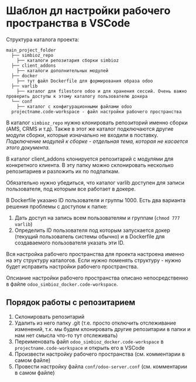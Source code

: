 # Шаблон дл настройки рабочего пространства в VSCode

Структура каталога проекта:

```
main_project_folder
  ├── simbioz_repo
    ├── каталоги репозитария сборки simbioz
  ├── client_addons
    ├── каталоги дополнительных модулей
  ├── docker
    ├── тут файл Dockerfile для формирования образа odoo
  ├── varlib
    ├── каталог для filestore odoo и для хранения сессий. Очень важно проверить доступы к этому каталогу пользователю докера
  └── conf
    ├── каталог с конфигурационными файлами odoo
  projectname.code-workspace - файл настройки рабочего пространства
```

В каталог `simbioz_repo` нужно клонировать репозиторий именно сборки (AMS, CRMS и т.д).
Также в этот же каталог подключаются другие модули сборки, которые изначально не входили в поставку.
_Подключение модулей к сборке - отдельная тема, которая не касается этого документа._

В каталог client_addons клонируется репозитарий с модулями для конкретного клиента. В эту
папку можно склонировать несколько репозитариев и разложить их по подпапкам. <br/>

Обязательно нужно убедиться, что каталог varlib доступен для записи пользователя, под которым все работает в докере. <br/>

В Dockerfile указано ID пользователя и группы 1000. Есть два варианта решения проблемы с доступом к папке:

1. Дать доступ на запись всем пользователям и группам (`chmod 777 varlib`)
2. Определить ID пользователя под которым запускается докер (текущий пользователь системы обычно) и в Dockerfile для создаваемого пользователя указать эти ID.

Вся настройка рабочего пространства для проекта настроена именно на эту структуру каталогов. Если нужно поменять структуру - нужно будет исправить настройки рабочего пространства.

Опсиание настройки рабочего пространства описано непосредственно в файле `odoo_simbioz_docker.code-workspace`. <br/>

## Порядок работы с репозитарием

1. Склонировать репозитарий
2. Удалить из него папку .git (т.е. просто отключить отслеживание изменений, т.к. мы будем клонировать другие репозитарии в папки и нам нет смысла что-то тут отслеживать)
3. Переименовать файл `odoo_simbioz_docker.code-workspace` в `projectname.code-workspace` и открыть его в VSCode
4. Произвести настройку рабочего пространства (см. комментарии в самом файле)
5. Провести настройку файла `conf/odoo-server.conf` (см. комментарии в самом файле)
